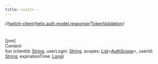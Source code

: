 ```yaml
---
title: <init> -
---
```

//[twitch-client](../../index.md)/[helix.auth.model.response](../index.md)/[TokenValidation](index.md)/[<init>](-init-.md)



# <init>  
[jvm]  
Content  
fun [<init>](-init-.md)(clientId: [String](https://kotlinlang.org/api/latest/jvm/stdlib/kotlin/-string/index.html), userLogin: [String](https://kotlinlang.org/api/latest/jvm/stdlib/kotlin/-string/index.html), scopes: [List](https://kotlinlang.org/api/latest/jvm/stdlib/kotlin.collections/-list/index.html)<[AuthScope](../../helix.auth.model/-auth-scope/index.md)>, userId: [String](https://kotlinlang.org/api/latest/jvm/stdlib/kotlin/-string/index.html), expirationTime: [Long](https://kotlinlang.org/api/latest/jvm/stdlib/kotlin/-long/index.html))  



